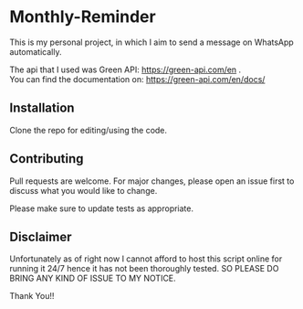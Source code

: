 # Monthly-Reminder

This is my personal project, in which I aim to send a message on WhatsApp automatically.

The api that I used was Green API: https://green-api.com/en .
<br>
You can find the documentation on: https://green-api.com/en/docs/

## Installation

Clone the repo for editing/using the code.

## Contributing

Pull requests are welcome. For major changes, please open an issue first
to discuss what you would like to change.

Please make sure to update tests as appropriate.

## Disclaimer

Unfortunately as of right now I cannot afford to host this script online for running it 24/7 hence it has not been thoroughly tested. SO PLEASE DO BRING ANY KIND OF ISSUE TO MY NOTICE. 

Thank You!!
